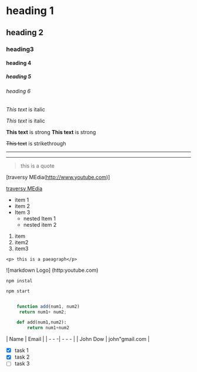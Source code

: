 <!-- Headings -->
# heading 1
## heading 2
### heading3
#### heading 4
##### heading 5
###### heading 6

<!-- Italics -->
*This text* is italic

_This text_ is italic

<!-- Strong -->
**This text** is strong
__This text__ is strong

<!-- strikethrough -->
~~This text~~ is strikethrough

<!-- Horizontal Rule -->
- - - 
___

<!-- BlockQuote -->
> this is a quote

<!-- Links -->
[traversy MEdia(http://www.youtube.com)]

[traversy MEdia](http://www.youtube.com "hello")

<!-- ul -->
* item 1
* item 2
* Item 3
    * nested Item 1
    * nested item 2

<!-- OL -->
1. item 
1. item2
1. item3

<!-- inline code block -->
`<p> this is a paeagraph</p>`

<!-- image -->
![markdown Logo]
(http:youtube.com)

<!-- Github markdown -->

<!-- code blocks -->
```
npm instal

npm start
```

```javascript

    function add(num1, num2)
     return num1+ num2;
```

```python
    def add(num1,num2):
        return num1+num2
```
<!-- tables -->
| Name | Email |
| - - -| - - - |
| John Dow | john"gmail.com |

<!-- task Lists -->
* [X] task 1
* [x] task 2
* [ ] task 3